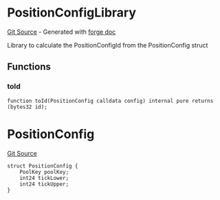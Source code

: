 # PositionConfigLibrary
[Git Source](https://github.com/uniswap/v4-periphery/blob/cf451c4f55f36ea64c2007d331e3a3574225fc8b/src/libraries/PositionConfig.sol) - Generated with [forge doc](https://book.getfoundry.sh/reference/forge/forge-doc)

Library to calculate the PositionConfigId from the PositionConfig struct


## Functions
### toId


```solidity
function toId(PositionConfig calldata config) internal pure returns (bytes32 id);
```

# PositionConfig
[Git Source](https://github.com/uniswap/v4-periphery/blob/cf451c4f55f36ea64c2007d331e3a3574225fc8b/src/libraries/PositionConfig.sol)


```solidity
struct PositionConfig {
    PoolKey poolKey;
    int24 tickLower;
    int24 tickUpper;
}
```

